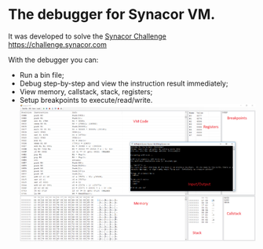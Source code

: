 # The debugger for Synacor VM.
It was developed to solve the [Synacor Challenge](https://challenge.synacor.com) https://challenge.synacor.com

With the debugger you can:
* Run a bin file;
* Debug step-by-step and view the instruction result immediately;
* View memory, callstack, stack, registers;
* Setup breakpoints to execute/read/write.
![Main window view](MainWindow.png "Main window view")